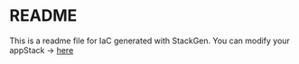 # README
This is a readme file for IaC generated with StackGen.
You can modify your appStack -> [here](http://main.dev.stackgen.com/appstacks/633d7740-edc7-492e-b282-df84ef217a73)
